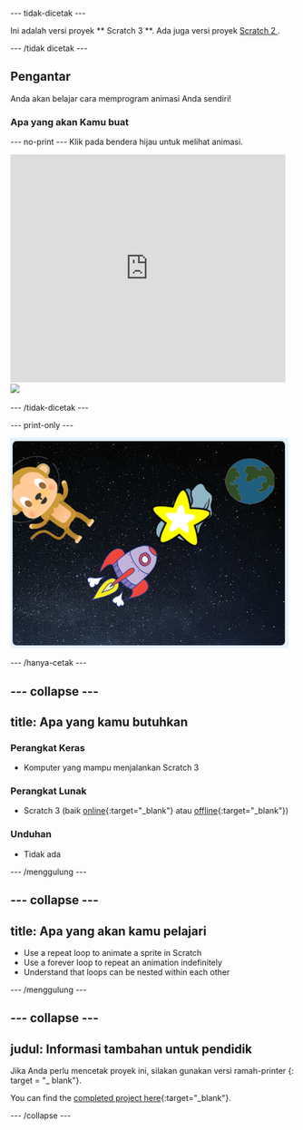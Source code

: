 \--- tidak-dicetak \---

Ini adalah versi proyek ** Scratch 3 **. Ada juga versi proyek [ Scratch 2 ](https://projects.raspberrypi.org/en/projects/lost-in-space-scratch2).

\--- /tidak dicetak \---

## Pengantar

Anda akan belajar cara memprogram animasi Anda sendiri!

### Apa yang akan Kamu buat

\--- no-print \--- Klik pada bendera hijau untuk melihat animasi.

<div class="scratch-preview">
  <iframe allowtransparency="true" width="485" height="402" src="https://scratch.mit.edu/projects/embed/276873231/?autostart=false" frameborder="0" scrolling="no"></iframe>
  <img src="images/space-final.png">
</div>

\--- /tidak-dicetak \---

\--- print-only \---

![Selesaikan proyek](images/showcase_static.png)

\--- /hanya-cetak \---

## \--- collapse \---

## title: Apa yang kamu butuhkan

### Perangkat Keras

- Komputer yang mampu menjalankan Scratch 3

### Perangkat Lunak

- Scratch 3 (baik [online](http://rpf.io/scratchon){:target="_blank"} atau [offline](http://rpf.io/scratchoff){:target="_blank"})

### Unduhan

- Tidak ada

\--- /menggulung \---

## \--- collapse \---

## title: Apa yang akan kamu pelajari

- Use a repeat loop to animate a sprite in Scratch
- Use a forever loop to repeat an animation indefinitely
- Understand that loops can be nested within each other

\--- /menggulung \---

## \--- collapse \---

## judul: Informasi tambahan untuk pendidik

Jika Anda perlu mencetak proyek ini, silakan gunakan versi ramah-printer [](https://projects.raspberrypi.org/en/projects/lost-in-space/print){: target = "_ blank"}.

You can find the [completed project here](http://rpf.io/p/en/lost-in-space-get){:target="_blank"}.

\--- /collapse \---